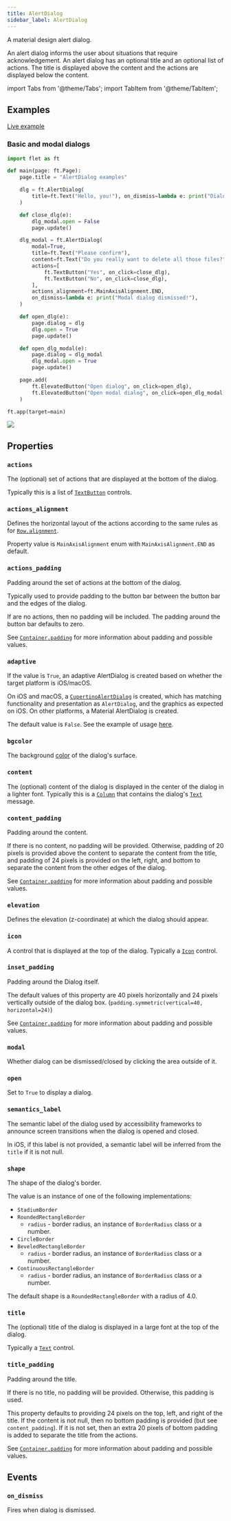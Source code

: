 ```yaml
---
title: AlertDialog
sidebar_label: AlertDialog
---
```


A material design alert dialog.

An alert dialog informs the user about situations that require acknowledgement. An alert dialog has an optional title and an optional list of actions. The title is displayed above the content and the actions are displayed below the content.

import Tabs from '@theme/Tabs';
import TabItem from '@theme/TabItem';

## Examples

[Live example](https://flet-controls-gallery.fly.dev/dialogs/alertdialog)

### Basic and modal dialogs

<Tabs groupId="language">
  <TabItem value="python" label="Python" default>

```python
import flet as ft

def main(page: ft.Page):
    page.title = "AlertDialog examples"

    dlg = ft.AlertDialog(
        title=ft.Text("Hello, you!"), on_dismiss=lambda e: print("Dialog dismissed!")
    )

    def close_dlg(e):
        dlg_modal.open = False
        page.update()

    dlg_modal = ft.AlertDialog(
        modal=True,
        title=ft.Text("Please confirm"),
        content=ft.Text("Do you really want to delete all those files?"),
        actions=[
            ft.TextButton("Yes", on_click=close_dlg),
            ft.TextButton("No", on_click=close_dlg),
        ],
        actions_alignment=ft.MainAxisAlignment.END,
        on_dismiss=lambda e: print("Modal dialog dismissed!"),
    )

    def open_dlg(e):
        page.dialog = dlg
        dlg.open = True
        page.update()

    def open_dlg_modal(e):
        page.dialog = dlg_modal
        dlg_modal.open = True
        page.update()

    page.add(
        ft.ElevatedButton("Open dialog", on_click=open_dlg),
        ft.ElevatedButton("Open modal dialog", on_click=open_dlg_modal),
    )

ft.app(target=main)
```
  </TabItem>
</Tabs>

<img src="/img/docs/controls/alertdialog/alertdialog-with-custom-content.gif" className="screenshot-50" />

## Properties

### `actions`

The (optional) set of actions that are displayed at the bottom of the dialog.

Typically this is a list of [`TextButton`](textbutton) controls.

### `actions_alignment`

Defines the horizontal layout of the actions according to the same rules as for [`Row.alignment`](row#alignment).

Property value is `MainAxisAlignment` enum with `MainAxisAlignment.END` as default.

### `actions_padding`

Padding around the set of actions at the bottom of the dialog.

Typically used to provide padding to the button bar between the button bar and the edges of the dialog.

If are no actions, then no padding will be included. The padding around the button bar defaults to zero.

See [`Container.padding`](container#padding) for more information about padding and possible values.

### `adaptive`

If the value is `True`, an adaptive AlertDialog is created based on whether the target platform is iOS/macOS.

On iOS and macOS, a [`CupertinoAlertDialog`](/docs/controls/cupertinoalertdialog) is created, which has matching functionality and presentation as `AlertDialog`, and the graphics as expected on iOS. On other platforms, a Material AlertDialog is created.

The default value is `False`. See the example of usage [here](/docs/controls/cupertinoalertdialog#cupertinoalertdialog-and-adaptive-alertdialog-example).

### `bgcolor`

The background [color](/docs/reference/colors) of the dialog's surface.

### `content`

The (optional) content of the dialog is displayed in the center of the dialog in a lighter font. Typically this is a [`Column`](column) that contains the dialog's [`Text`](text) message.

### `content_padding`

Padding around the content.

If there is no content, no padding will be provided. Otherwise, padding of 20 pixels is provided above the content to separate the content from the title, and padding of 24 pixels is provided on the left, right, and bottom to separate the content from the other edges of the dialog.

See [`Container.padding`](container#padding) for more information about padding and possible values.

### `elevation`

Defines the elevation (z-coordinate) at which the dialog should appear.

### `icon`

A control that is displayed at the top of the dialog. Typically a [`Icon`](icon) control.

### `inset_padding`

Padding around the Dialog itself.

The default values of this property are 40 pixels horizontally and 24 pixels vertically outside of the dialog box. (`padding.symmetric(vertical=40, horizontal=24)`)

See [`Container.padding`](container#padding) for more information about padding and possible values.

### `modal`

Whether dialog can be dismissed/closed by clicking the area outside of it.

### `open`

Set to `True` to display a dialog.

### `semantics_label`

The semantic label of the dialog used by accessibility frameworks to announce screen transitions when the dialog is opened and closed.

In iOS, if this label is not provided, a semantic label will be inferred from the `title` if it is not null.

### `shape`

The shape of the dialog's border.

The value is an instance of one of the following implementations:
  * `StadiumBorder`
  * `RoundedRectangleBorder`
    * `radius` - border radius, an instance of `BorderRadius` class or a number.
  * `CircleBorder`
  * `BeveledRectangleBorder`
    * `radius` - border radius, an instance of `BorderRadius` class or a number.
  * `ContinuousRectangleBorder`
    * `radius` - border radius, an instance of `BorderRadius` class or a number.

The default shape is a `RoundedRectangleBorder` with a radius of 4.0.

### `title`

The (optional) title of the dialog is displayed in a large font at the top of the dialog.

Typically a [`Text`](text) control.

### `title_padding`

Padding around the title.

If there is no title, no padding will be provided. Otherwise, this padding is used.

This property defaults to providing 24 pixels on the top, left, and right of the title. If the content is not null, then no bottom padding is provided (but see `content_padding`). If it is not set, then an extra 20 pixels of bottom padding is added to separate the title from the actions.

See [`Container.padding`](container#padding) for more information about padding and possible values.

## Events

### `on_dismiss`

Fires when dialog is dismissed.

